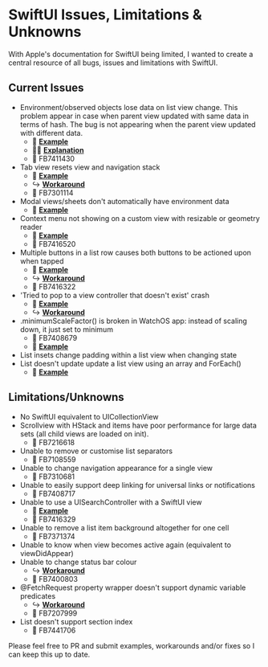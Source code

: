 # SwiftUI Issues, Limitations & Unknowns
With Apple's documentation for SwiftUI being limited, I wanted to create a central resource of all bugs, issues and limitations with SwiftUI.

## Current Issues
- Environment/observed objects lose data on list view change. This problem appear in case when parent view updated with same data in terms of hash. The bug is not appearing when the parent view updated with different data.
  - 🔨 **[Example](https://github.com/mecid/swiftui-bug)**
  - ✍🏻 **[Explanation](https://stackoverflow.com/questions/58241359/keep-reference-on-view-data-model-after-view-update)**
  - 📝 FB7411430
- Tab view resets view and navigation stack
  - 🔨 **[Example](https://github.com/pedrommcarrasco/swiftui-tabviewResetsViewsAndNavigationStack)**
  - ↪️ **[Workaround](https://gist.github.com/Amzd/2eb5b941865e8c5cccf149e6e07c8810)**
  - 📝 FB7301114
- Modal views/sheets don't automatically have environment data
  - 🔨 **[Example](https://forums.developer.apple.com/thread/117651)**
- Context menu not showing on a custom view with resizable or geometry reader
  - 🔨 **[Example](https://gist.github.com/ryangittings/23936424d936ead2cb768a9b55c5228d)**
  - 📝 FB7416520
- Multiple buttons in a list row causes both buttons to be actioned upon when tapped
  - 🔨 **[Example](https://stackoverflow.com/questions/56561064/swiftui-multiple-buttons-in-a-list-row)**
  - ↪️ **[Workaround](https://stackoverflow.com/a/56561423/11651357)**
  - 📝 FB7416322
- 'Tried to pop to a view controller that doesn't exist' crash 
  - 🔨 **[Example](https://stackoverflow.com/q/58404725/11651357)**
  - ↪️ **[Workaround](https://stackoverflow.com/a/58466670/11651357)**
- .minimumScaleFactor() is broken in WatchOS app: instead of scaling down, it just set to minimum
  - 📝 FB7408679
  - 🔨 **[Example](https://www.reddit.com/r/SwiftUI/comments/dn27ja/after_catalina_beta_3_update_watch_app_layout/)**
- List insets change padding within a list view when changing state
- List doesn't update update a list view using an array and ForEach()
  - 🔨 **[Example](https://github.com/leontedev/Habbits)**

## Limitations/Unknowns
- No SwiftUI equivalent to UICollectionView
- Scrollview with HStack and items have poor performance for large data sets (all child views are loaded on init).
  - 📝 FB7216618
- Unable to remove or customise list separators
  - 📝 FB7108559
- Unable to change navigation appearance for a single view
  - 📝 FB7310681
- Unable to easily support deep linking for universal links or notifications
  - 📝 FB7408717
- Unable to use a UISearchController with a SwiftUI view
  - 🔨 **[Example](https://stackoverflow.com/questions/58511758/swiftui-uisearchcontroller-searchresultscontroller-navigation-stack-issue)**
  - 📝 FB7416329
- Unable to remove a list item background altogether for one cell
  - 📝 FB7371374
- Unable to know when view becomes active again (equivalent to viewDidAppear)
- Unable to change status bar colour
  - ↪️ **[Workaround](https://stackoverflow.com/a/57642382/11651357)**
  - 📝 FB7400803
- @FetchRequest property wrapper doesn't support dynamic variable predicates
  - ↪️ **[Workaround](https://gist.github.com/ryangittings/938496f9414c0b9e075775a863987b25)**
  - 📝 FB7207999
- List doesn't support section index
  - 📝 FB7441706

Please feel free to PR and submit examples, workarounds and/or fixes so I can keep this up to date.
